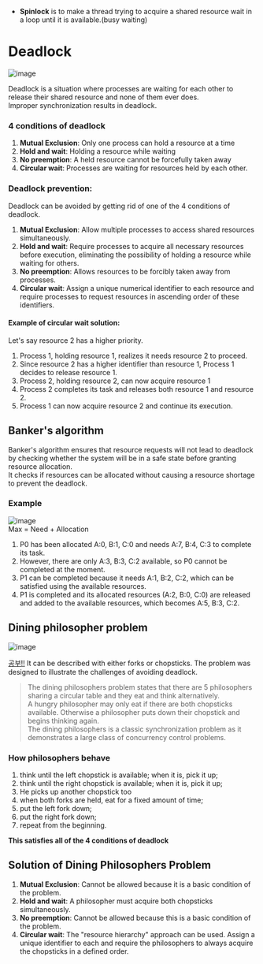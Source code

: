 * **Spinlock** is to make a thread trying to acquire a shared resource wait in a loop until it is available.(busy waiting)
# Deadlock
![image](https://github.com/vacu9708/Fundamental-knowledge/assets/67142421/950cfd23-dbcc-4fab-8e62-8092ffcb0cae)

Deadlock is a situation where processes are waiting for each other to release their shared resource and none of them ever does.<br>
Improper synchronization results in deadlock.

### 4 conditions of deadlock
1. **Mutual Exclusion**: Only one process can hold a resource at a time
2. **Hold and wait**: Holding a resource while waiting
3. **No preemption**: A held resource cannot be forcefully taken away
4. **Circular wait**: Processes are waiting for resources held by each other.

### Deadlock prevention:
Deadlock can be avoided by getting rid of one of the 4 conditions of deadlock.<br>
1. **Mutual Exclusion**: Allow multiple processes to access shared resources simultaneously.
2. **Hold and wait**: Require processes to acquire all necessary resources before execution, eliminating the possibility of holding a resource while waiting for others.
3. **No preemption**: Allows resources to be forcibly taken away from processes.
4. **Circular wait**: Assign a unique numerical identifier to each resource and require processes to request resources in ascending order of these identifiers.
#### Example of circular wait solution:
Let's say resource 2 has a higher priority.
1. Process 1, holding resource 1, realizes it needs resource 2 to proceed.
2. Since resource 2 has a higher identifier than resource 1, Process 1 decides to release resource 1.
3. Process 2, holding resource 2, can now acquire resource 1
4. Process 2 completes its task and releases both resource 1 and resource 2.
5. Process 1 can now acquire resource 2 and continue its execution.

## Banker's algorithm 
Banker's algorithm ensures that resource requests will not lead to deadlock by checking whether the system will be in a safe state before granting resource allocation.<br>
It checks if resources can be allocated without causing a resource shortage to prevent the deadlock.

### Example
![image](https://user-images.githubusercontent.com/67142421/176335355-321373a4-e7db-429f-9728-f2e3bdd1c302.png)<br>
Max = Need + Allocation<br>
1. P0 has been allocated A:0, B:1, C:0 and needs A:7, B:4, C:3 to complete its task.
2. However, there are only A:3, B:3, C:2 available, so P0 cannot be completed at the moment.
3. P1 can be completed because it needs A:1, B:2, C:2, which can be satisfied using the available resources.
4. P1 is completed and its allocated resources (A:2, B:0, C:0) are released and added to the available resources, which becomes A:5, B:3, C:2.
## Dining philosopher problem
![image](https://user-images.githubusercontent.com/67142421/176333583-a1ffafd2-a73b-4a73-bbe4-706c0e076d25.png)

[공부!!](https://m.blog.naver.com/hirit808/221788147057)
It can be described with either forks or chopsticks.
The problem was designed to illustrate the challenges of avoiding deadlock.<br>

>The dining philosophers problem states that there are 5 philosophers sharing a circular table and they eat and think alternatively.<br>
>A hungry philosopher may only eat if there are both chopsticks available. Otherwise a philosopher puts down their chopstick and begins thinking again.<br>
>The dining philosophers is a classic synchronization problem as it demonstrates a large class of concurrency control problems.<br>

### How philosophers behave
1. think until the left chopstick is available; when it is, pick it up;
2. think until the right chopstick is available; when it is, pick it up;
3. He picks up another chopstick too
4. when both forks are held, eat for a fixed amount of time;
5. put the left fork down;
6. put the right fork down;
7. repeat from the beginning.

**This satisfies all of the 4 conditions of deadlock**

## Solution of Dining Philosophers Problem
1. **Mutual Exclusion**: Cannot be allowed because it is a basic condition of the problem.
2. **Hold and wait**: A philosopher must acquire both chopsticks simultaneously. 
3. **No preemption**: Cannot be allowed because this is a basic condition of the problem.
4. **Circular wait**: The "resource hierarchy" approach can be used. Assign a unique identifier to each and require the philosophers to always acquire the chopsticks in a defined order.

